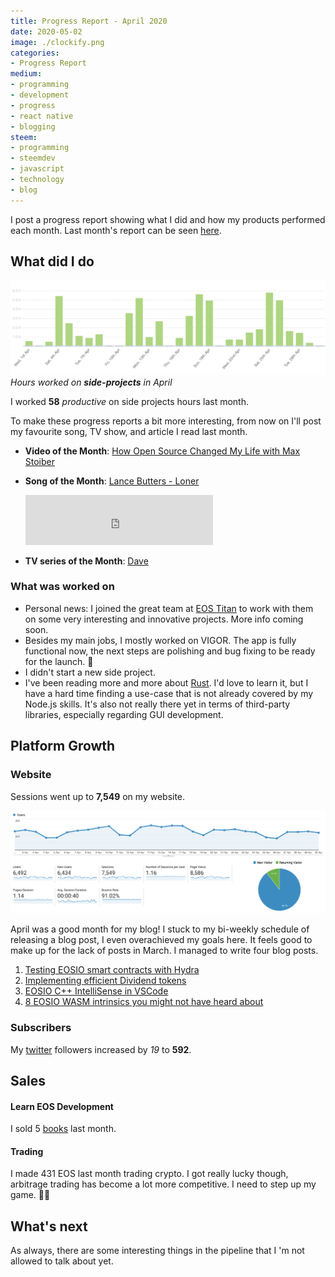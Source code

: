 ```yaml
---
title: Progress Report - April 2020
date: 2020-05-02
image: ./clockify.png
categories:
- Progress Report
medium:
- programming
- development
- progress
- react native
- blogging
steem:
- programming
- steemdev
- javascript
- technology
- blog
---
```



I post a progress report showing what I did and how my products performed each month.
Last month's report can be seen [here](/progress-report-march-2020).

## What did I do

![Productive Hours in April](./clockify.png)
_Hours worked on **side-projects** in April_

I worked **58** _productive_ on side projects hours last month.

To make these progress reports a bit more interesting, from now on I'll post my favourite song, TV show, and article I read last month.

* **Video of the Month**: [How Open Source Changed My Life with Max Stoiber](https://www.youtube.com/watch?v=ifq3xhik8tE)
* **Song of the Month**: [Lance Butters - Loner](https://open.spotify.com/track/3rahbqSvvYHaz6TdwPft6M)
    <iframe src="https://open.spotify.com/embed/track/3rahbqSvvYHaz6TdwPft6M" width="300" height="80" frameborder="0" allowtransparency="true" allow="encrypted-media"></iframe>

* **TV series of the Month**: [Dave](https://trakt.tv/shows/dave)

### What was worked on

- Personal news: I joined the great team at [EOS Titan](https://eostitan.com) to work with them on some very interesting and innovative projects. More info coming soon.
- Besides my main jobs, I mostly worked on VIGOR.
The app is fully functional now, the next steps are polishing and bug fixing to be ready for the launch. 🚀
- I didn't start a new side project.
- I've been reading more and more about [Rust](https://www.rust-lang.org/). I'd love to learn it, but I have a hard time finding a use-case that is not already covered by my Node.js skills. It's also not really there yet in terms of third-party libraries, especially regarding GUI development.

## Platform Growth

### Website

Sessions went up to **7,549** on my website.

![Website Traffic](./website-traffic.png)

April was a good month for my blog! I stuck to my bi-weekly schedule of releasing a blog post, I even overachieved my goals here.
It feels good to make up for the lack of posts in March.
I managed to write four blog posts.

1. [Testing EOSIO smart contracts with Hydra](/testing-eosio-smart-contracts-with-hydra/)
2. [Implementing efficient Dividend tokens](/implementing-efficient-dividend-tokens/)
3. [EOSIO C++ IntelliSense in VSCode](/eosio-c-intelli-sense-in-vs-code/)
4. [8 EOSIO WASM intrinsics you might not have heard about](/eosio-wasm-intrinsics-you-might-not-have-heard-about/)

### Subscribers

My [twitter](https://twitter.com/cmichelio) followers increased by _19_ to **592**.

## Sales

#### Learn EOS Development

I sold 5 [books](https://learneos.dev) last month.

#### Trading

I made 431 EOS last month trading crypto.
I got really lucky though, arbitrage trading has become a lot more competitive.
I need to step up my game. 👨‍💻

## What's next

As always, there are some interesting things in the pipeline that I 'm not allowed to talk about yet.
